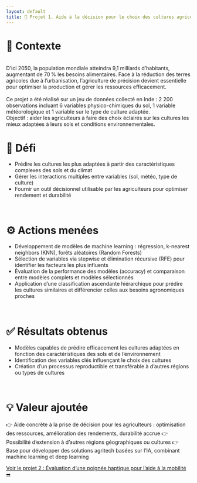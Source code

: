 ```yaml
---
layout: default
title: 🌱 Projet 1. Aide à la décision pour le choix des cultures agricoles (Projet d'étude)
---
```


# 🔎 Contexte
<br>
D’ici 2050, la population mondiale atteindra 9,1 milliards d’habitants, augmentant de 70 % les besoins alimentaires.
Face à la réduction des terres agricoles due à l’urbanisation, l’agriculture de précision devient essentielle pour optimiser la production et gérer les ressources efficacement.<br>
<br>
Ce projet a été réalisé sur un jeu de données collecté en Inde : 2 200 observations incluant 6 variables physico-chimiques du sol, 1 variable météorologique et 1 variable sur le type de culture adaptée.<br>
Objectif : aider les agriculteurs à faire des choix éclairés sur les cultures les mieux adaptées à leurs sols et conditions environnementales.

<br>

# 🎯 Défi

- Prédire les cultures les plus adaptées à partir des caractéristiques complexes des sols et du climat
- Gérer les interactions multiples entre variables (sol, météo, type de culture)
- Fournir un outil décisionnel utilisable par les agriculteurs pour optimiser rendement et durabilité

<br>

# ⚙️ Actions menées

- Développement de modèles de machine learning : régression, k-nearest neighbors (KNN), forêts aléatoires (Random Forests)
- Sélection de variables via stepwise et élimination récursive (RFE) pour identifier les facteurs les plus influents
- Évaluation de la performance des modèles (accuracy) et comparaison entre modèles complets et modèles sélectionnés
- Application d’une classification ascendante hiérarchique pour prédire les cultures similaires et différencier celles aux besoins agronomiques proches

<br>

# ✅ Résultats obtenus

- Modèles capables de prédire efficacement les cultures adaptées en fonction des caractéristiques des sols et de l’environnement
- Identification des variables clés influençant le choix des cultures
- Création d’un processus reproductible et transférable à d’autres régions ou types de cultures

<br>

# 💡 Valeur ajoutée

👉 Aide concrète à la prise de décision pour les agriculteurs : optimisation des ressources, amélioration des rendements, durabilité accrue
👉 Possibilité d’extension à d’autres régions géographiques ou cultures
👉 Base pour développer des solutions agritech basées sur l’IA, combinant machine learning et deep learning



<div class="projet-navigation single-right">
  <a href="{{ site.baseurl }}/projet2" class="next-projet">Voir le projet 2 : Évaluation d’une poignée haptique pour l’aide à la mobilité ➡</a>
</div>